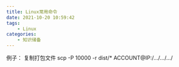 ```yaml
---
title: Linux常用命令
date: 2021-10-20 10:59:42
tags:
    - Linux
categories:
    - 知识储备
---
```


例子：
复制打包文件
 scp -P 10000 -r dist/* ACCOUNT@IP:/.../.../.../

